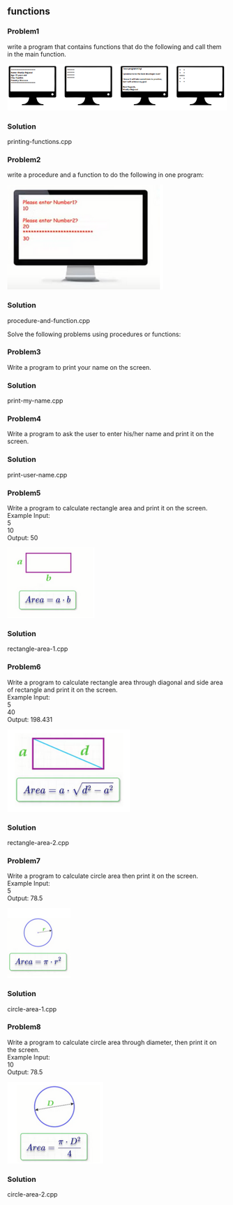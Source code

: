 ## functions

<h3>Problem1</h3>
<p>write a program that contains functions that do the following and call them in
the main function.
</p>
<img src = "problem-1.PNG" alt = "problem 1">
<h3>Solution</h3>
<p>printing-functions.cpp</p>

<h3>Problem2</h3>
<p>write a procedure and a function to do the following in one program:
</p>
<img src = "problem-2.PNG" alt = "problem 2">
<h3>Solution</h3>
<p>procedure-and-function.cpp</p>

Solve the following problems using procedures or functions:

<h3>Problem3</h3>
<p>Write a program to print your name on the screen.
</p>
<h3>Solution</h3>
<p>print-my-name.cpp</p>
<h3>Problem4</h3>
<p>Write a program to ask the user to enter his/her name and print it on the
screen.
</p>
<h3>Solution</h3>
<p>print-user-name.cpp</p>

<h3>Problem5</h3>
<p>
Write a program to calculate rectangle area and print it on the screen.
<br>Example Input:
<br>5
<br>10
<br>Output: 50
</p>
<img src = "problem-5.PNG" alt = "problem 5">
<h3>Solution</h3>
<p>rectangle-area-1.cpp</p>

<h3>Problem6</h3>
<p>
Write a program to calculate rectangle area through diagonal and side area of
rectangle and print it on the screen.
<br>Example Input:
<br>5
<br>40
<br>Output: 198.431

</p>
<img src = "problem-6.PNG" alt = "problem 6">
<h3>Solution</h3>
<p>rectangle-area-2.cpp</p>

<h3>Problem7</h3>
<p>
Write a program to calculate circle area then print it on the screen.
<br>Example Input:
<br>5
<br>Output: 78.5

</p>
<img src = "problem-7.PNG" alt = "problem 7">
<h3>Solution</h3>
<p>circle-area-1.cpp</p>

<h3>Problem8</h3>
<p>
Write a program to calculate circle area through diameter, then print it on the
screen.
<br>Example Input:
<br>10
<br>Output: 78.5

</p>
<img src = "problem-8.PNG" alt = "problem 8">
<h3>Solution</h3>
<p>circle-area-2.cpp</p>
